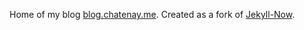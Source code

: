Home of my blog [blog.chatenay.me](https://blog.chatenay.me). Created as a fork of [Jekyll-Now](https://github.com/barryclark/jekyll-now).
